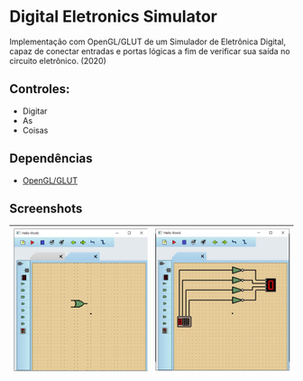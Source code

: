 # Digital Eletronics Simulator
Implementação com OpenGL/GLUT de um Simulador de Eletrônica Digital, capaz de conectar entradas e portas lógicas a fim de verificar sua saída no circuito eletrônico. (2020)

## Controles:
- Digitar
- As
- Coisas

## Dependências
- [OpenGL/GLUT](http://www.univasf.edu.br/~jorge.cavalcanti/configcb.html)

## Screenshots

|![](screenshots/01.png) |![](screenshots/02.jpeg) |
|------------------------|-------------------------|
